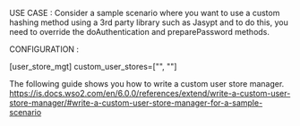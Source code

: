 USE CASE : Consider a sample scenario where you want to use a custom hashing method using a 3rd party library 
such as Jasypt and to do this, you need to override the doAuthentication and preparePassword methods.

CONFIGURATION :

[user_store_mgt]
custom_user_stores=["<new userstore>", "<exisiting user stores>"]

The following guide shows you how to write a custom user store manager.
https://is.docs.wso2.com/en/6.0.0/references/extend/write-a-custom-user-store-manager/#write-a-custom-user-store-manager-for-a-sample-scenario